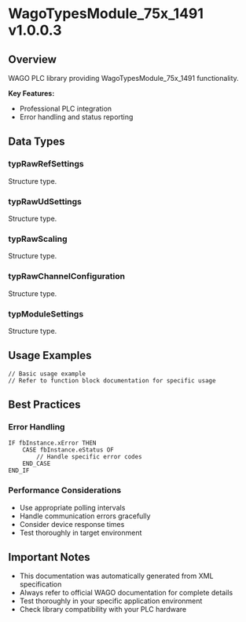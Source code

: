 # WagoTypesModule_75x_1491 v1.0.0.3

## Overview
WAGO PLC library providing WagoTypesModule_75x_1491 functionality.

**Key Features:**
- Professional PLC integration
- Error handling and status reporting

## Data Types

### typRawRefSettings
Structure type.

### typRawUdSettings
Structure type.

### typRawScaling
Structure type.

### typRawChannelConfiguration
Structure type.

### typModuleSettings
Structure type.

## Usage Examples

```iec
// Basic usage example
// Refer to function block documentation for specific usage
```

## Best Practices

### Error Handling
```iec
IF fbInstance.xError THEN
    CASE fbInstance.eStatus OF
        // Handle specific error codes
    END_CASE
END_IF
```

### Performance Considerations
- Use appropriate polling intervals
- Handle communication errors gracefully
- Consider device response times
- Test thoroughly in target environment

## Important Notes

- This documentation was automatically generated from XML specification
- Always refer to official WAGO documentation for complete details
- Test thoroughly in your specific application environment
- Check library compatibility with your PLC hardware

